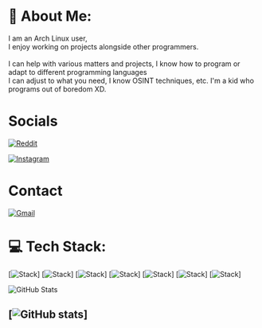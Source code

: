 # 💫 About Me:
I am an Arch Linux user,<br>I enjoy working on projects alongside other programmers.<br><br>I can help with various matters and projects, I know how to program or adapt to different programming languages<br>I can adjust to what you need, I know OSINT techniques, etc. I'm a kid who programs out of boredom XD.

# Socials

[![Reddit](https://img.shields.io/badge/u/Zephar_WO-%2389b4fa?style=for-the-badge&logo=reddit&logoColor=white&labelColor=1e1e2e)](https://www.reddit.com/u/Zephar_WO)

[![Instagram](https://img.shields.io/badge/@zephartw-%23f5c2e7?style=for-the-badge&logo=instagram&logoColor=white&labelColor=1e1e2e)](https://www.instagram.com/zephartw)

# Contact

[![Gmail](https://img.shields.io/badge/zephartw@gmail.com-%23f5c2e7?style=for-the-badge&logo=gmail&logoColor=white&labelColor=1e1e2e)](mailto:zephartw@gmail.com)

# 💻 Tech Stack:

[![Stack](https://img.shields.io/badge/Hyprland-89b4fa?style=for-the-badge&logo=hyprland&logoColor=white&labelColor=1e1e2e)]
[![Stack](https://img.shields.io/badge/Arch%20Linux-89b4fa?style=for-the-badge&logo=arch-linux&logoColor=white&labelColor=1e1e2e)]
[![Stack](https://img.shields.io/badge/Java-f5c2e7?style=for-the-badge&logo=java&logoColor=white&labelColor=1e1e2e)]
[![Stack](https://img.shields.io/badge/CSS-89b4fa?style=for-the-badge&logo=css3&logoColor=white&labelColor=1e1e2e)]
[![Stack](https://img.shields.io/badge/C++-cba6f7?style=for-the-badge&logo=c%2b%2b&logoColor=white&labelColor=1e1e2e)]
[![Stack](https://img.shields.io/badge/Bash-89b4fa?style=for-the-badge&logo=gnu-bash&logoColor=white&labelColor=1e1e2e)]
[![Stack](https://img.shields.io/badge/JSONC-89b4fa?style=for-the-badge&logo=json&logoColor=white&labelColor=1e1e2e)]

![GitHub Stats](https://img.shields.io/badge/📊%20GitHub%20Stats-cba6f7?style=for-the-badge&labelColor=1e1e2e&color=89b4fa&logo=github&logoColor=white)

[![GitHub stats](https://github-readme-stats.vercel.app/api?username=ZepharDev&show_icons=true&theme=radical&hide_border=true&title_color=cba6f7&text_color=cdd6f4&icon_color=89b4fa)]
---

